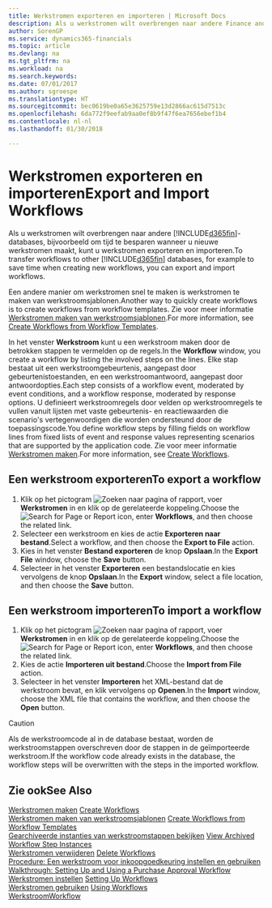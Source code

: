 ```yaml
---
title: Werkstromen exporteren en importeren | Microsoft Docs
description: Als u werkstromen wilt overbrengen naar andere Finance and Operations, Business edition-databases, bijvoorbeeld om tijd te besparen wanneer u nieuwe werkstromen maakt, kunt u werkstromen exporteren en importeren.
author: SorenGP
ms.service: dynamics365-financials
ms.topic: article
ms.devlang: na
ms.tgt_pltfrm: na
ms.workload: na
ms.search.keywords: 
ms.date: 07/01/2017
ms.author: sgroespe
ms.translationtype: HT
ms.sourcegitcommit: bec0619be0a65e3625759e13d2866ac615d7513c
ms.openlocfilehash: 6da772f9eefab9aa0ef8b9f47f6ea7656ebef1b4
ms.contentlocale: nl-nl
ms.lasthandoff: 01/30/2018

---
```

# <a name="export-and-import-workflows"></a><span data-ttu-id="a4342-103">Werkstromen exporteren en importeren</span><span class="sxs-lookup"><span data-stu-id="a4342-103">Export and Import Workflows</span></span>
<span data-ttu-id="a4342-104">Als u werkstromen wilt overbrengen naar andere [!INCLUDE[d365fin](includes/d365fin_md.md)]-databases, bijvoorbeeld om tijd te besparen wanneer u nieuwe werkstromen maakt, kunt u werkstromen exporteren en importeren.</span><span class="sxs-lookup"><span data-stu-id="a4342-104">To transfer workflows to other [!INCLUDE[d365fin](includes/d365fin_md.md)] databases, for example to save time when creating new workflows, you can export and import workflows.</span></span>  

 <span data-ttu-id="a4342-105">Een andere manier om werkstromen snel te maken is werkstromen te maken van werkstroomsjablonen.</span><span class="sxs-lookup"><span data-stu-id="a4342-105">Another way to quickly create workflows is to create workflows from workflow templates.</span></span> <span data-ttu-id="a4342-106">Zie voor meer informatie [Werkstromen maken van werkstroomsjablonen](across-how-to-create-workflows-from-workflow-templates.md).</span><span class="sxs-lookup"><span data-stu-id="a4342-106">For more information, see [Create Workflows from Workflow Templates](across-how-to-create-workflows-from-workflow-templates.md).</span></span>  

 <span data-ttu-id="a4342-107">In het venster **Werkstroom** kunt u een werkstroom maken door de betrokken stappen te vermelden op de regels.</span><span class="sxs-lookup"><span data-stu-id="a4342-107">In the **Workflow** window, you create a workflow by listing the involved steps on the lines.</span></span> <span data-ttu-id="a4342-108">Elke stap bestaat uit een werkstroomgebeurtenis, aangepast door gebeurtenistoestanden, en een werkstroomantwoord, aangepast door antwoordopties.</span><span class="sxs-lookup"><span data-stu-id="a4342-108">Each step consists of a workflow event, moderated by event conditions, and a workflow response, moderated by response options.</span></span> <span data-ttu-id="a4342-109">U definieert werkstroomregels door velden op werkstroomregels te vullen vanuit lijsten met vaste gebeurtenis- en reactiewaarden die scenario's vertegenwoordigen die worden ondersteund door de toepassingscode.</span><span class="sxs-lookup"><span data-stu-id="a4342-109">You define workflow steps by filling fields on workflow lines from fixed lists of event and response values representing scenarios that are supported by the application code.</span></span> <span data-ttu-id="a4342-110">Zie voor meer informatie [Werkstromen maken](across-how-to-create-workflows.md).</span><span class="sxs-lookup"><span data-stu-id="a4342-110">For more information, see [Create Workflows](across-how-to-create-workflows.md).</span></span>  

## <a name="to-export-a-workflow"></a><span data-ttu-id="a4342-111">Een werkstroom exporteren</span><span class="sxs-lookup"><span data-stu-id="a4342-111">To export a workflow</span></span>  
1.  <span data-ttu-id="a4342-112">Klik op het pictogram ![Zoeken naar pagina of rapport](media/ui-search/search_small.png "pictogram Zoeken naar pagina of rapport"), voer **Werkstromen** in en klik op de gerelateerde koppeling.</span><span class="sxs-lookup"><span data-stu-id="a4342-112">Choose the ![Search for Page or Report](media/ui-search/search_small.png "Search for Page or Report icon") icon, enter **Workflows**, and then choose the related link.</span></span>  
2.  <span data-ttu-id="a4342-113">Selecteer een werkstroom en kies de actie **Exporteren naar bestand**.</span><span class="sxs-lookup"><span data-stu-id="a4342-113">Select a workflow, and then choose the **Export to File** action.</span></span>  
3.  <span data-ttu-id="a4342-114">Kies in het venster **Bestand exporteren** de knop **Opslaan**.</span><span class="sxs-lookup"><span data-stu-id="a4342-114">In the **Export File** window, choose the **Save** button.</span></span>  
4.  <span data-ttu-id="a4342-115">Selecteer in het venster **Exporteren** een bestandslocatie en kies vervolgens de knop **Opslaan**.</span><span class="sxs-lookup"><span data-stu-id="a4342-115">In the **Export** window, select a file location, and then choose the **Save** button.</span></span>  

## <a name="to-import-a-workflow"></a><span data-ttu-id="a4342-116">Een werkstroom importeren</span><span class="sxs-lookup"><span data-stu-id="a4342-116">To import a workflow</span></span>  
1.  <span data-ttu-id="a4342-117">Klik op het pictogram ![Zoeken naar pagina of rapport](media/ui-search/search_small.png "pictogram Zoeken naar pagina of rapport"), voer **Werkstromen** in en klik op de gerelateerde koppeling.</span><span class="sxs-lookup"><span data-stu-id="a4342-117">Choose the ![Search for Page or Report](media/ui-search/search_small.png "Search for Page or Report icon") icon, enter **Workflows**, and then choose the related link.</span></span>  
2.  <span data-ttu-id="a4342-118">Kies de actie **Importeren uit bestand**.</span><span class="sxs-lookup"><span data-stu-id="a4342-118">Choose the **Import from File** action.</span></span>  
3.  <span data-ttu-id="a4342-119">Selecteer in het venster **Importeren** het XML-bestand dat de werkstroom bevat, en klik vervolgens op **Openen**.</span><span class="sxs-lookup"><span data-stu-id="a4342-119">In the **Import** window, choose the XML file that contains the workflow, and then choose the **Open** button.</span></span>  

> [!CAUTION]  
>  <span data-ttu-id="a4342-120">Als de werkstroomcode al in de database bestaat, worden de werkstroomstappen overschreven door de stappen in de geïmporteerde werkstroom.</span><span class="sxs-lookup"><span data-stu-id="a4342-120">If the workflow code already exists in the database, the workflow steps will be overwritten with the steps in the imported workflow.</span></span>  

## <a name="see-also"></a><span data-ttu-id="a4342-121">Zie ook</span><span class="sxs-lookup"><span data-stu-id="a4342-121">See Also</span></span>  
 <span data-ttu-id="a4342-122">[Werkstromen maken](across-how-to-create-workflows.md) </span><span class="sxs-lookup"><span data-stu-id="a4342-122">[Create Workflows](across-how-to-create-workflows.md) </span></span>  
 <span data-ttu-id="a4342-123">[Werkstromen maken van werkstroomsjablonen](across-how-to-create-workflows-from-workflow-templates.md) </span><span class="sxs-lookup"><span data-stu-id="a4342-123">[Create Workflows from Workflow Templates](across-how-to-create-workflows-from-workflow-templates.md) </span></span>  
 <span data-ttu-id="a4342-124">[Gearchiveerde instanties van werkstroomstappen bekijken](across-how-to-view-archived-workflow-step-instances.md) </span><span class="sxs-lookup"><span data-stu-id="a4342-124">[View Archived Workflow Step Instances](across-how-to-view-archived-workflow-step-instances.md) </span></span>  
 <span data-ttu-id="a4342-125">[Werkstromen verwijderen](across-how-to-delete-workflows.md) </span><span class="sxs-lookup"><span data-stu-id="a4342-125">[Delete Workflows](across-how-to-delete-workflows.md) </span></span>  
 <span data-ttu-id="a4342-126">[Procedure: Een werkstroom voor inkoopgoedkeuring instellen en gebruiken](walkthrough-setting-up-and-using-a-purchase-approval-workflow.md) </span><span class="sxs-lookup"><span data-stu-id="a4342-126">[Walkthrough: Setting Up and Using a Purchase Approval Workflow](walkthrough-setting-up-and-using-a-purchase-approval-workflow.md) </span></span>  
 <span data-ttu-id="a4342-127">[Werkstromen instellen](across-set-up-workflows.md) </span><span class="sxs-lookup"><span data-stu-id="a4342-127">[Setting Up Workflows](across-set-up-workflows.md) </span></span>  
 <span data-ttu-id="a4342-128">[Werkstromen gebruiken](across-use-workflows.md) </span><span class="sxs-lookup"><span data-stu-id="a4342-128">[Using Workflows](across-use-workflows.md) </span></span>  
 [<span data-ttu-id="a4342-129">Werkstroom</span><span class="sxs-lookup"><span data-stu-id="a4342-129">Workflow</span></span>](across-workflow.md)   

